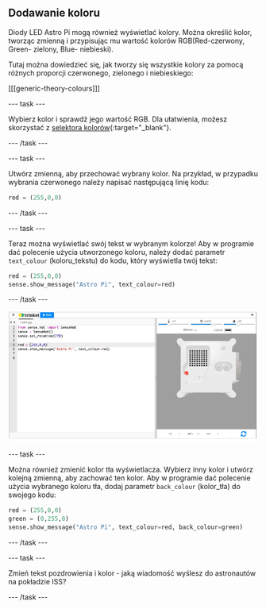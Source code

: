 ## Dodawanie koloru

Diody LED Astro Pi mogą również wyświetlać kolory. Można określić kolor, tworząc zmienną i przypisując mu wartość kolorów RGB(Red-czerwony, Green- zielony, Blue- niebieski).

Tutaj można dowiedzieć się, jak tworzy się wszystkie kolory za pomocą różnych proporcji czerwonego, zielonego i niebieskiego:

[[[generic-theory-colours]]]

--- task ---

Wybierz kolor i sprawdź jego wartość RGB. Dla ułatwienia, możesz skorzystać z [selektora kolorów](https://www.w3schools.com/colors/colors_rgb.asp){:target="_blank"}.

--- /task ---

--- task ---

Utwórz zmienną, aby przechować wybrany kolor. Na przykład, w przypadku wybrania czerwonego należy napisać następującą linię kodu:

```python
red = (255,0,0)
```

--- /task ---

--- task ---

Teraz można wyświetlać swój tekst w wybranym kolorze! Aby w programie dać polecenie użycia utworzonego koloru, należy dodać parametr `text_colour` (koloru_tekstu) do kodu, który wyświetla twój tekst:

```python
red = (255,0,0)
sense.show_message("Astro Pi", text_colour=red)
```

--- /task ---

![Emulator Trinket Sense HAT uruchamiający przykładowy program, który przewija tekst \"Astro Pi\" po matrycy LED używając czerwonych literami](images/M0_2.gif)

--- task ---

Można również zmienić kolor tła wyświetlacza. Wybierz inny kolor i utwórz kolejną zmienną, aby zachować ten kolor. Aby w programie dać polecenie użycia wybranego koloru tła, dodaj parametr `back_colour` (kolor_tła) do swojego kodu:

```python
red = (255,0,0)
green = (0,255,0)
sense.show_message("Astro Pi", text_colour=red, back_colour=green)
```

--- /task ---

--- task ---

Zmień tekst pozdrowienia i kolor - jaką wiadomość wyślesz do astronautów na pokładzie ISS?

--- /task ---
